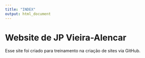 ```yaml
---
title: "INDEX"
output: html_document
---
```


# Website de JP Vieira-Alencar

Esse site foi criado para treinamento na criação de sites via GitHub.
